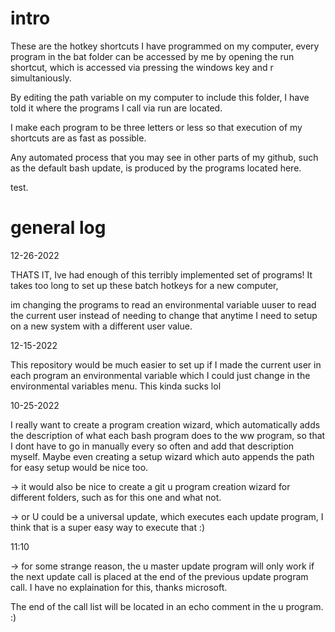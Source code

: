 # intro

These are the hotkey shortcuts I have programmed on my computer, every program in the bat folder can be accessed by me
by opening the run shortcut, which is accessed via pressing the windows key and r simultaniously.

By editing the path variable on my computer to include this folder, I have told it where the programs I call via run
are located. 

I make each program to be three letters or less so that execution of my shortcuts are as fast as possible. 

Any automated process that you may see in other parts of my github, such as the default bash update, is produced by the 
programs located here. 

test. 



# general log

12-26-2022

THATS IT, Ive had enough of this terribly implemented set of programs!
It takes too long to set up these batch hotkeys for a new computer, 

im changing the programs to read an environmental variable uuser to read 
the current user instead of needing to change that anytime I need to setup on a 
new system with a different user value.






12-15-2022

This repository would be much easier to set up if I made the current user in each program an environmental variable
which I could just change in the environmental variables menu. This kinda sucks lol




10-25-2022



I really want to create a program creation wizard, which automatically adds the description of what each bash program
does to the ww program, so that I dont have to go in manually every so often and add that description myself. Maybe even 
creating a setup wizard which auto appends the path for easy setup would be nice too.



-> it would also be nice to create a git u program creation wizard for different folders, such as for this one and what not.


-> or U could be a universal update, which executes each update program, I think that is a super easy way to execute that :)



11:10


-> for some strange reason, the u master update program will only work if the next update call is placed at the 
end of the previous update program call. I have no explaination for this, thanks microsoft. 


The end of the call list will be located in an echo comment in the u program. :)







